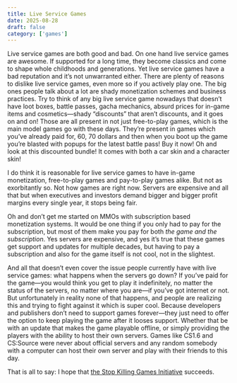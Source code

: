 ```yaml
---
title: Live Service Games
date: 2025-08-28
draft: false
category: ['games']
---
```


Live service games are both good and bad. On one hand live service games are awesome. If supported for a long time, they become classics and come to shape whole childhoods and generations. Yet live service games have a bad reputation and it’s not unwarranted either. There are plenty of reasons to dislike live service games, even more so if you actively play one. The big ones people talk about a lot are shady monetization schemes and business practices. Try to think of any big live service game nowadays that doesn’t have loot boxes, battle passes, gacha mechanics, absurd prices for in-game items and cosmetics—shady “discounts” that aren’t discounts, and it goes on and on! Those are all present in not just free-to-play games, which is the main model games go with these days. They’re present in games which you’ve already paid for, 60, 70 dollars and then when you boot up the game you’re blasted with popups for the latest battle pass! Buy it now! Oh and look at this discounted bundle! It comes with both a car skin and a character skin! 

I do think it is reasonable for live service games to have in-game monetization, free-to-play games and pay-to-play games alike. But not as exorbitantly so. Not how games are right now. Servers are expensive and all that but when executives and investors demand bigger and bigger profit margins every single year, it stops being fair.

Oh and don’t get me started on MMOs with subscription based monetization systems. It would be one thing if you only had to pay for the subscription, but most of them make you pay for both *the game and the subscription*. Yes servers are expensive, and yes it’s true that these games get support and updates for multiple decades, but having to pay a subscription and also for the game itself is not cool, not in the slightest.

And all that doesn’t even cover the issue people currently have with live service games: what happens when the servers go down? If you’ve paid for the game—you would think you get to play it indefinitely, no matter the status of the servers, no matter where you are—if you’ve got internet or not. But unfortunately in reality none of that happens, and people are realizing this and trying to fight against it which is super cool. Because developers and publishers don’t need to support games forever—they just need to offer the option to keep playing the game after it looses support. Whether that be with an update that makes the game playable offline, or simply providing the players with the ability to host their own servers. Games like CS1.6 and CS:Source were never about official servers and any random somebody with a computer can host their own server and play with their friends to this day.

That is all to say: I hope that [the Stop Killing Games Initiative](https://www.stopkillinggames.com/eci) succeeds.
